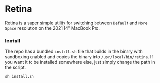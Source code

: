 # Retina

Retina is a super simple utility for switching between `Default` and `More Space`
resolution on the 2021 14" MacBook Pro.

### Install

The repo has a bundled `install.sh` file that builds in the binary with sandboxing enabled and copies the binary into `/usr/local/bin/retina`.
If you want it to be installed somewhere else, just simply change the path in the script.

```fish
sh install.sh
```
